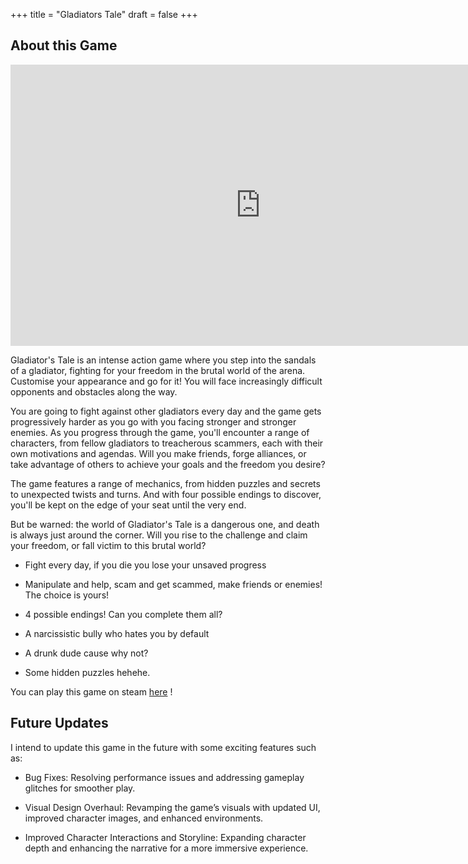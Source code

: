 +++
title = "Gladiators Tale"
draft = false
+++


## About this Game

<iframe width="800" height="450" src="https://www.youtube.com/embed/-MPzzlpa61Q?si=w5NfT4JjVq7nf4M-" title="YouTube video player" frameborder="0" allow="accelerometer; autoplay; clipboard-write; encrypted-media; gyroscope; picture-in-picture; web-share" referrerpolicy="strict-origin-when-cross-origin" allowfullscreen></iframe>

Gladiator's Tale is an intense action game where you step into the sandals of a gladiator, fighting for your freedom in the brutal world of the arena. Customise your appearance and go for it! You will face increasingly difficult opponents and obstacles along the way.

You are going to fight against other gladiators every day and the game gets progressively harder as you go with you facing stronger and stronger enemies. As you progress through the game, you'll encounter a range of characters, from fellow gladiators to treacherous scammers, each with their own motivations and agendas. Will you make friends, forge alliances, or take advantage of others to achieve your goals and the freedom you desire?

The game features a range of mechanics, from hidden puzzles and secrets to unexpected twists and turns. And with four possible endings to discover, you'll be kept on the edge of your seat until the very end.

But be warned: the world of Gladiator's Tale is a dangerous one, and death is always just around the corner. Will you rise to the challenge and claim your freedom, or fall victim to this brutal world?

- Fight every day, if you die you lose your unsaved progress

- Manipulate and help, scam and get scammed, make friends or enemies! The choice is yours!

- 4 possible endings! Can you complete them all?

- A narcissistic bully who hates you by default

- A drunk dude cause why not?

- Some hidden puzzles hehehe.

You can play this game on steam [here](https://store.steampowered.com/app/1428650/Gladiators_Tale/)
!

## Future Updates

I intend to update this game in the future with some exciting features such as:

- Bug Fixes: Resolving performance issues and addressing gameplay glitches for smoother play.

- Visual Design Overhaul: Revamping the game’s visuals with updated UI, improved character images, and enhanced environments.

- Improved Character Interactions and Storyline: Expanding character depth and enhancing the narrative for a more immersive experience.
